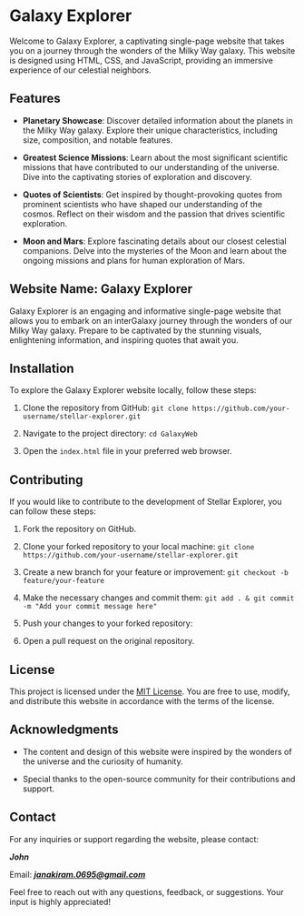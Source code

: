 # Galaxy Explorer

Welcome to Galaxy Explorer, a captivating single-page website that takes you on a journey through the wonders of the Milky Way galaxy. This website is designed using HTML, CSS, and JavaScript, providing an immersive experience of our celestial neighbors.

## Features

- **Planetary Showcase**: Discover detailed information about the planets in the Milky Way galaxy. Explore their unique characteristics, including size, composition, and notable features.

- **Greatest Science Missions**: Learn about the most significant scientific missions that have contributed to our understanding of the universe. Dive into the captivating stories of exploration and discovery.

- **Quotes of Scientists**: Get inspired by thought-provoking quotes from prominent scientists who have shaped our understanding of the cosmos. Reflect on their wisdom and the passion that drives scientific exploration.

- **Moon and Mars**: Explore fascinating details about our closest celestial companions. Delve into the mysteries of the Moon and learn about the ongoing missions and plans for human exploration of Mars.

## Website Name: Galaxy Explorer

Galaxy Explorer is an engaging and informative single-page website that allows you to embark on an interGalaxy journey through the wonders of our Milky Way galaxy. Prepare to be captivated by the stunning visuals, enlightening information, and inspiring quotes that await you.

## Installation

To explore the Galaxy Explorer website locally, follow these steps:

1. Clone the repository from GitHub: `git clone https://github.com/your-username/stellar-explorer.git`

2. Navigate to the project directory: `cd GalaxyWeb`

3. Open the `index.html` file in your preferred web browser.

## Contributing

If you would like to contribute to the development of Stellar Explorer, you can follow these steps:

1. Fork the repository on GitHub.

2. Clone your forked repository to your local machine: `git clone https://github.com/your-username/stellar-explorer.git`

3. Create a new branch for your feature or improvement: `git checkout -b feature/your-feature`

4. Make the necessary changes and commit them: `git add . & git commit -m "Add your commit message here"`

5. Push your changes to your forked repository:

6. Open a pull request on the original repository.

## License

This project is licensed under the [MIT License](LICENSE). You are free to use, modify, and distribute this website in accordance with the terms of the license.

## Acknowledgments

- The content and design of this website were inspired by the wonders of the universe and the curiosity of humanity.

- Special thanks to the open-source community for their contributions and support.

## Contact

For any inquiries or support regarding the website, please contact:

**_John_**

Email: ***janakiram.0695@gmail.com***

Feel free to reach out with any questions, feedback, or suggestions. Your input is highly appreciated!
